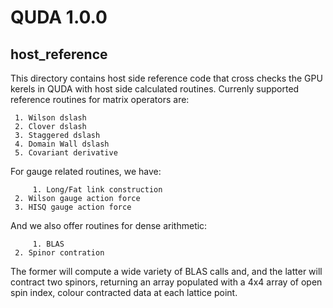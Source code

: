 # QUDA 1.0.0

## host_reference

This directory contains host side reference code that cross checks the GPU kerels in QUDA
with host side calculated routines. Currenly supported reference routines for matrix 
operators are:

	 1. Wilson dslash
	 2. Clover dslash
	 3. Staggered dslash
	 4. Domain Wall dslash
	 5. Covariant derivative
	
For gauge related routines, we have:

    	 1. Long/Fat link construction
	 2. Wilson gauge action force
	 3. HISQ gauge action force

And we also offer routines for dense arithmetic:

       	 1. BLAS
	 2. Spinor contration

The former will compute a wide variety of BLAS calls and, and the latter will contract
two spinors, returning an array populated with a 4x4 array of open spin index, colour 
contracted data at each lattice point.
